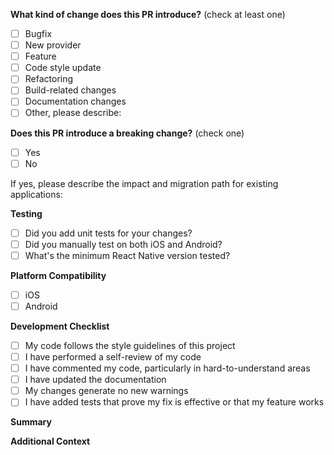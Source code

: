 <!-- Thanks for submitting a pull request! Please provide enough information so that others can review your pull request. -->

**What kind of change does this PR introduce?** (check at least one)

- [ ] Bugfix
- [ ] New provider
- [ ] Feature
- [ ] Code style update
- [ ] Refactoring
- [ ] Build-related changes
- [ ] Documentation changes
- [ ] Other, please describe:

**Does this PR introduce a breaking change?** (check one)

- [ ] Yes
- [ ] No

If yes, please describe the impact and migration path for existing applications:

**Testing**

- [ ] Did you add unit tests for your changes?
- [ ] Did you manually test on both iOS and Android?
- [ ] What's the minimum React Native version tested? <!-- Optional -->

**Platform Compatibility**

- [ ] iOS
- [ ] Android

**Development Checklist** <!-- Optional for minor changes -->

- [ ] My code follows the style guidelines of this project
- [ ] I have performed a self-review of my code
- [ ] I have commented my code, particularly in hard-to-understand areas
- [ ] I have updated the documentation
- [ ] My changes generate no new warnings
- [ ] I have added tests that prove my fix is effective or that my feature works

**Summary**

<!-- Explain the **motivation** for making this change. What existing problem does the pull request solve? -->
<!-- Try to link to an open issue for more information. -->

**Additional Context** <!-- Optional -->

<!-- Add any other context about the PR here. Include screenshots/videos if applicable -->
